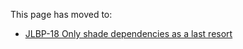 This page has moved to:

- [JLBP-18 Only shade dependencies as a last resort](https://googlecloudplatform.github.io/cloud-opensource-java/JLBP-18.html)
